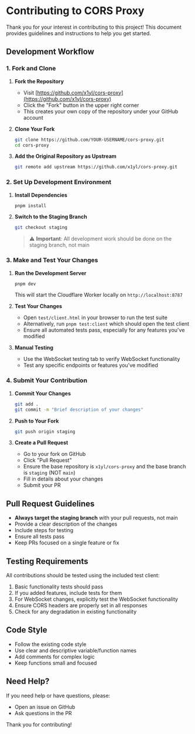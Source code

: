 # Contributing to CORS Proxy

Thank you for your interest in contributing to this project! This document provides guidelines and instructions to help you get started.

## Development Workflow

### 1. Fork and Clone

1. **Fork the Repository**

   - Visit [https://github.com/x1yl/cors-proxy](https://github.com/x1yl/cors-proxy)
   - Click the "Fork" button in the upper right corner
   - This creates your own copy of the repository under your GitHub account

2. **Clone Your Fork**

   ```bash
   git clone https://github.com/YOUR-USERNAME/cors-proxy.git
   cd cors-proxy
   ```

3. **Add the Original Repository as Upstream**
   ```bash
   git remote add upstream https://github.com/x1yl/cors-proxy.git
   ```

### 2. Set Up Development Environment

1. **Install Dependencies**

   ```bash
   pnpm install
   ```

2. **Switch to the Staging Branch**

   ```bash
   git checkout staging
   ```

   > ⚠️ **Important**: All development work should be done on the staging branch, not main

### 3. Make and Test Your Changes

1. **Run the Development Server**

   ```bash
   pnpm dev
   ```

   This will start the Cloudflare Worker locally on `http://localhost:8787`

2. **Test Your Changes**

   - Open `test/client.html` in your browser to run the test suite
   - Alternatively, run `pnpm test:client` which should open the test client
   - Ensure all automated tests pass, especially for any features you've modified

3. **Manual Testing**
   - Use the WebSocket testing tab to verify WebSocket functionality
   - Test any specific endpoints or features you've modified

### 4. Submit Your Contribution

1. **Commit Your Changes**

   ```bash
   git add .
   git commit -m "Brief description of your changes"
   ```

2. **Push to Your Fork**

   ```bash
   git push origin staging
   ```

3. **Create a Pull Request**
   - Go to your fork on GitHub
   - Click "Pull Request"
   - Ensure the base repository is `x1yl/cors-proxy` and the base branch is `staging` (NOT `main`)
   - Fill in details about your changes
   - Submit your PR

## Pull Request Guidelines

- **Always target the staging branch** with your pull requests, not main
- Provide a clear description of the changes
- Include steps for testing
- Ensure all tests pass
- Keep PRs focused on a single feature or fix

## Testing Requirements

All contributions should be tested using the included test client:

1. Basic functionality tests should pass
2. If you added features, include tests for them
3. For WebSocket changes, explicitly test the WebSocket functionality
4. Ensure CORS headers are properly set in all responses
5. Check for any degradation in existing functionality

## Code Style

- Follow the existing code style
- Use clear and descriptive variable/function names
- Add comments for complex logic
- Keep functions small and focused

## Need Help?

If you need help or have questions, please:

- Open an issue on GitHub
- Ask questions in the PR

Thank you for contributing!
